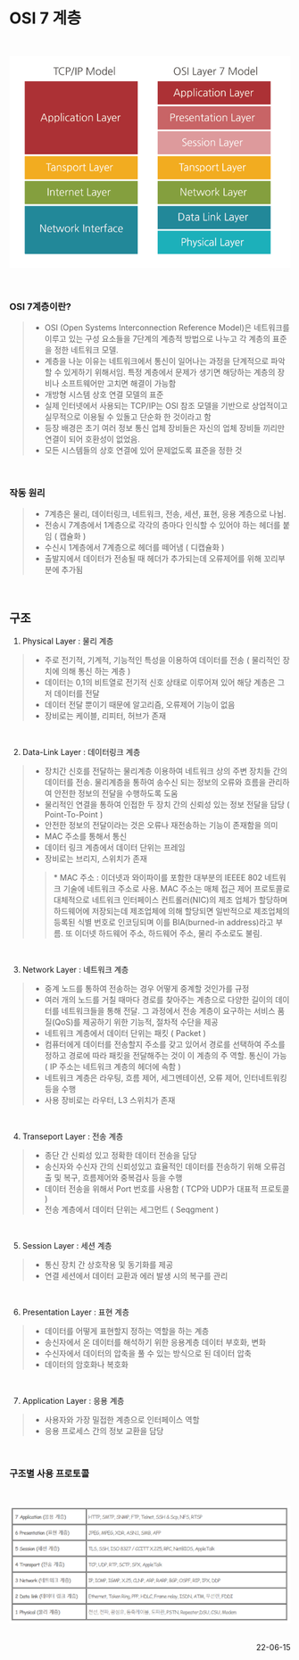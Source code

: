 # OSI 7 계층

<br/>

![OSI7](./img/OSI_Model.png)

<br/>

### OSI 7계층이란?
 
> - OSI (Open Systems Interconnection Reference Model)은 네트워크를 이루고 있는 구성 요소들을 7단계의 계층적 방법으로 나누고 각 계층의 표준을 정한 네트워크 모델.
> - 계층을 나눈 이유는 네트워크에서 통신이 일어나는 과정을 단계적으로 파악할 수 있게하기 위해서임. 특정 계층에서 문제가 생기면 해당하는 계층의 장비나 소프트웨어만 고치면 해결이 가능함
> - 개방형 시스템 상호 연결 모델의 표준
> - 실제 인터넷에서 사용되는 TCP/IP는 OSI 참조 모델을 기반으로 상업적이고 실무적으로 이용될 수 있돌고 단순화 한 것이라고 함
> - 등장 배경은 초기 여러 정보 통신 업체 장비들은 자신의 업체 장비들 끼리만 연결이 되어 호환성이 없었음. 
> - 모든 시스템들의 상호 연결에 있어 문제없도록 표준을 정한 것

<br/>

### 작동 원리
> - 7계층은 물리, 데이터링크, 네트워크, 전송, 세션, 표현, 응용 계층으로 나뉨.
> - 전송시 7계층에서 1계층으로 각각의 층마다 인식할 수 있어야 하는 헤더를 붙임 ( 캡슐화 )
> - 수신시 1계층에서 7계층으로 헤더를 떼어냄 ( 디캡슐화 )
> - 출발지에서 데이터가 전송될 때 헤더가 추가되는데 오류제어를 위해 꼬리부분에 추가됨

<br/>

## 구조
1) Physical Layer : 물리 계층
> - 주로 전기적, 기계적, 기능적인 특성을 이용하여 데이터를 전송 ( 물리적인 장치에 의해 통신 하는 계층 )
>- 데이터는 0,1의 비트열로 전기적 신호 상태로 이루어져 있어 해당 계층은 그저 데이터를 전달
>- 데이터 전달 뿐이기 때문에 알고리즘, 오류제어 기능이 없음
>- 장비로는 케이블, 리피터, 허브가 존재

<br/>

2) Data-Link Layer : 데이터링크 계층
>- 장치간 신호를 전달하는 물리계층 이용하여 네트워크 상의 주변 장치들 간의 데이터를 전송. 물리계층을 통하여 송수신 되는 정보의 오류와 흐름을 관리하여 안전한 정보의 전달을 수행하도록 도움
>- 물리적인 연결을 통하여 인접한 두 장치 간의 신뢰성 있는 정보 전달을 담당 ( Point-To-Point )
>- 안전한 정보의 전달이라는 것은 오류나 재전송하는 기능이 존재함을 의미
>- MAC 주소를 통해서 통신
>- 데이터 링크 계층에서 데이터 단위는 프레임
>- 장비로는 브리지, 스위치가 존재
>
>>\* MAC 주소 : 이더넷과 와이파이를 포함한 대부분의 IEEEE 802 네트워크 기술에 네트워크 주소로 사용. MAC 주소는 매체 접근 제어 프로토콜로 대체적으로 네트워크 인터페이스 컨트롤러(NIC)의 제조 업체가 할당하며 하드웨어에 저장되는데 제조업체에 의해 할당되면 일반적으로 제조업체의 등록된 식별 번호로 인코딩되며 이를 BIA(burned-in address)라고 부름. 또 이더넷 하드웨어 주소, 하드웨어 주소, 물리 주소로도 불림.

<br/>

3) Network Layer : 네트워크 계층
>- 중계 노드를 통하여 전송하는 경우 어떻게 중계할 것인가를 규정
>- 여러 개의 노드를 거칠 때마다 경로를 찾아주는 계층으로 다양한 길이의 데이터를 네트워크들을 통해 전달. 그 과정에서 전송 계층이 요구하는 서비스 품질(QoS)를 제공하기 위한 기능적, 절차적 수단을 제공
>- 네트워크 계층에서 데이터 단위는 패킷 ( Packet )
>- 컴퓨터에게 데이터를 전송할지 주소를 갖고 있어서 경로를 선택하여 주소를 정하고 경로에 따라 패킷을 전달해주는 것이 이 계층의 주 역할. 통신이 가능 ( IP 주소는 네트워크 계층의 헤더에 속함 )
>- 네트워크 계층은 라우팅, 흐름 제어, 세그멘테이션, 오류 제어, 인터네트워킹 등을 수행
>- 사용 장비로는 라우터, L3 스위치가 존재


<br/>


4) Transeport Layer : 전송 계층
>- 종단 간 신뢰성 있고 정확한 데이터 전송을 담당
>- 송신자와 수신자 간의 신뢰성있고 효율적인 데이터를 전송하기 위해 오류검출 및 복구, 흐름제어와 중복검사 등을 수행
>- 데이터 전송을 위해서 Port 번호를 사용함 ( TCP와 UDP가 대표적 프로토콜 )
>- 전송 계층에서 데이터 단위는 세그먼트 ( Seqgment )

<br/>

5) Session Layer :  세션 계층
>- 통신 장치 간 상호작용 및 동기화를 제공
>- 연결 세션에서 데이터 교환과 에러 발생 시의 복구를 관리

<br/>

6) Presentation Layer : 표현 계층
>- 데이터를 어떻게 표현할지 정하는 역할을 하는 계층
>- 송신자에서 온 데이터를 해석하기 위한 응용계층 데이터 부호화, 변화
>- 수신자에서 데이터의 압축을 풀 수 있는 방식으로 된 데이터 압축
>- 데이터의 암호화나 복호화

<br/>

7) Application Layer : 응용 계층
>- 사용자와 가장 밀접한 계층으로 인터페이스 역할
>- 응용 프로세스 간의 정보 교환을 담당

<br/>


### 구조별 사용 프로토콜

<br/>

![OSI7_Protocol](./img/OSI_Pt.png)

<br/>

<div style="text-align: right">22-06-15</div>